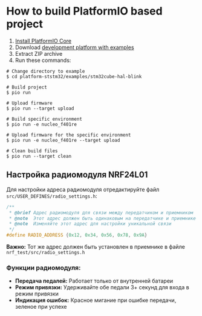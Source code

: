 How to build PlatformIO based project
=====================================

1. [Install PlatformIO Core](https://docs.platformio.org/page/core.html)
2. Download [development platform with examples](https://github.com/platformio/platform-ststm32/archive/develop.zip)
3. Extract ZIP archive
4. Run these commands:

```shell
# Change directory to example
$ cd platform-ststm32/examples/stm32cube-hal-blink

# Build project
$ pio run

# Upload firmware
$ pio run --target upload

# Build specific environment
$ pio run -e nucleo_f401re

# Upload firmware for the specific environment
$ pio run -e nucleo_f401re --target upload

# Clean build files
$ pio run --target clean
```

## Настройка радиомодуля NRF24L01

Для настройки адреса радиомодуля отредактируйте файл `src/USER_DEFINES/radio_settings.h`:

```c
/**
 * @brief Адрес радиомодуля для связи между передатчиком и приемником
 * @note  Этот адрес должен быть одинаковым на передатчике и приемнике
 * @note  Изменяйте этот адрес для настройки уникальной связи
 */
#define RADIO_ADDRESS {0x12, 0x34, 0x56, 0x78, 0x9A}
```

**Важно:** Тот же адрес должен быть установлен в приемнике в файле `nrf_test/src/radio_settings.h`

### Функции радиомодуля:
- **Передача педалей:** Работает только от внутренней батареи
- **Режим привязки:** Удерживайте обе педали 3+ секунд для входа в режим привязки
- **Индикация ошибок:** Красное мигание при ошибке передачи, зеленое при успехе
